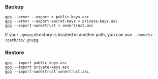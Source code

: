 ### Backup

```
gpg --armor --export > public-keys.asc
gpg --armor --export-secret-keys > private-keys.asc
gpg --export-ownertrust > ownertrust.asc
```

If your `.gnupg` directory is located in another path, you can use `--homedir /path/to/.gnupg`.

### Restore

```
gpg --import public-keys.asc
gpg --import private-keys.asc
gpg --import-ownertrust ownertrust.asc
```
